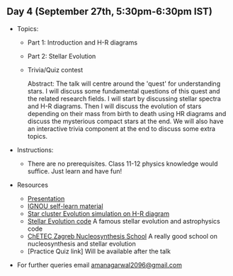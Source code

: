 ## Day 4 (September 27th, 5:30pm-6:30pm IST)
* Topics:
  * Part 1: Introduction and H-R diagrams
  * Part 2: Stellar Evolution
  * Trivia/Quiz contest
  
    Abstract: The talk will centre around the 'quest' for understanding stars. I will discuss some fundamental questions of this quest and the related research fields. I will start by discussing stellar spectra and H-R diagrams. Then I will discuss the evolution of stars depending on their mass from birth to death using HR diagrams and discuss the mysterious compact stars at the end. We will also have an interactive trivia component at the end to discuss some extra topics.
* Instructions:
  * There are no prerequisites. Class 11-12 physics knowledge would suffice. Just learn and have fun! 

* Resources
  * [Presentation](https://github.com/ssp5361/Mini-Astro-workshop/blob/master/Day-4/Stellar_Evolution_talk.pptx)
  * [IGNOU self-learn material](http://egyankosh.ac.in/handle/123456789/6049)
  * [Star cluster Evolution simulation on H-R diagram](https://www.youtube.com/watch?v=wbvgjzW3Xz0&ab_channel=Astronomy1101%3AFromPlanetstotheCosmosOnline)
  * [Stellar Evolution code](http://mesa.sourceforge.net/) A famous stellar evolution and astrophysics code
  * [ChETEC Zagreb Nucleosynthesis School](https://indico.cern.ch/event/937375/program) A really good school on nucleosynthesis and stellar evolution
  * [Practice Quiz link] Will be available after the talk
  
* For further queries email amanagarwal2096@gmail.com

